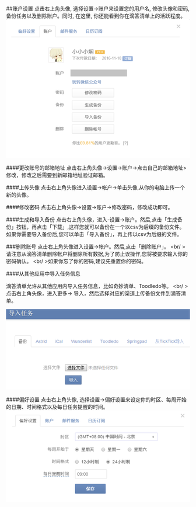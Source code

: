 ##账户设置
点击右上角头像, 选择设置->账户来设置您的用户名, 修改头像和密码, 备份任务以及删除账户。同时, 在这里, 你还能看到你在滴答清单上的活跃程度。
![](../images/image2.2.png)

####更改账号的邮箱地址
点击右上角头像->设置->账户->点击自己的邮箱地址>修改，修改之后需要到新邮箱地址验证邮箱。

####上传头像
点击右上角头像进入设置->帐户->单击头像,从你的电脑上传一个新的头像。

####修改密码
点击右上角头像->设置->账户->修改密码，修改成功即可。

####生成和导入备份
点击右上角头像，进入-设置->账户。然后,点击「生成备份」按钮，再点击「下载」,这样您就可以备份在一个以csv为后缀的备份文件。
<br >如果你需要导入备份后,您可以单击「导入备份」，再上传以csv为后缀的文件。

###删除账号
点击右上角头像进入设置->帐户。然后,点击「删除账户」。
<br/ >请注意从滴答清单删除帐户将删除所有数据,为了防止误操作,您将被要求输入你的密码确认。
<br/ >如果你忘了你的密码,建议先重置你的密码。

####从其他应用中导入任务信息

滴答清单允许从其他应用内导入任务信息，比如奇妙清单、Toodledo等。
<br/ >点击右上角头像，进入更多-> 导入，然后选择对应的渠道上传备份文件到滴答清单。

![](../images/image2.24.png)

####偏好设置
点击右上角头像, 选择设置->偏好设置来设定你的时区、每周开始的日期、时间格式以及每日任务提醒的时间。![](../images/image1.1.png)
